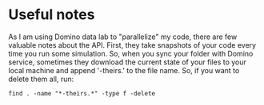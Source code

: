 Useful notes
==================

As I am using Domino data lab to "parallelize" my code, there are few valuable notes about the API. First, they take snapshots of your code every time you run some simulation. So, when you sync your folder with Domino service, sometimes they download the current state of your files to your local machine and append '-theirs.' to the file name. So, if you want to delete them all, run:

    find . -name "*-theirs.*" -type f -delete
